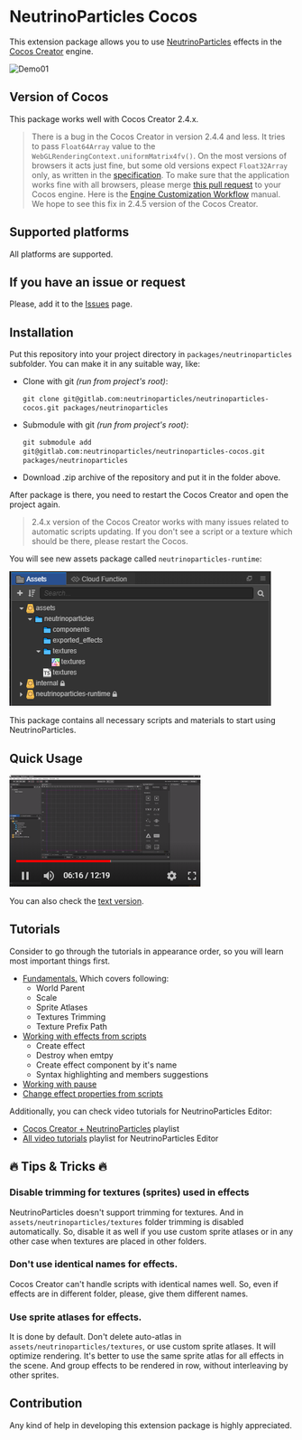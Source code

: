 # NeutrinoParticles Cocos

This extension package allows you to use [NeutrinoParticles](https://neutrinoparticles.com/) effects in the [Cocos Creator](https://www.cocos.com/) engine.

![Demo01](img/demo01.gif)

## Version of Cocos
This package works well with Cocos Creator 2.4.x.

> There is a bug in the Cocos Creator in version 2.4.4 and less. It tries to pass `Float64Array` value to the `WebGLRenderingContext.uniformMatrix4fv()`. On the most versions of browsers it acts just fine, but some old versions expect `Float32Array` only, as written in the [specification](https://developer.mozilla.org/en-US/docs/Web/API/WebGLRenderingContext/uniformMatrix). To make sure that the application works fine with all browsers, please merge [this pull request](https://github.com/cocos-creator/engine/pull/8400) to your Cocos engine. Here is the [Engine Customization Workflow](https://docs.cocos.com/creator/manual/en/advanced-topics/engine-customization.html) manual. We hope to see this fix in 2.4.5 version of the Cocos Creator.

## Supported platforms
All platforms are supported.

## If you have an issue or request ##

Please, add it to the [Issues](https://gitlab.com/neutrinoparticles/neutrinoparticles-cocos/-/issues) page.

## Installation
Put this repository into your project directory in `packages/neutrinoparticles` subfolder. You can make it in any suitable way, like:
* Clone with git _(run from project's root)_:
    ```
    git clone git@gitlab.com:neutrinoparticles/neutrinoparticles-cocos.git packages/neutrinoparticles
    ```
* Submodule with git _(run from project's root)_:
    ```
    git submodule add git@gitlab.com:neutrinoparticles/neutrinoparticles-cocos.git packages/neutrinoparticles
    ```
* Download .zip archive of the repository and put it in the folder above.

After package is there, you need to restart the Cocos Creator and open the project again. 

> 2.4.x version of the Cocos Creator works with many issues related to automatic scripts updating. If you don't see a script or a texture which should be there, please restart the Cocos.

You will see new assets package called `neutrinoparticles-runtime`:

![Loaded package](img/loaded_package.png)

This package contains all necessary scripts and materials to start using NeutrinoParticles.

## Quick Usage

[![Quick Usage video](img/quick_usage_video.png)](https://youtu.be/ARloj01n9-I)

You can also check the [text version](tutorials/quick_usage/quick_usage.md).

## Tutorials

Consider to go through the tutorials in appearance order, so you will learn most important things first. 

* [Fundamentals.](tutorials/fundamentals/fundamentals.md) Which covers following:
    * World Parent
    * Scale
    * Sprite Atlases
    * Textures Trimming
    * Texture Prefix Path
* [Working with effects from scripts](tutorials/working_from_scripts/working_from_scripts.md)
    * Create effect
    * Destroy when emtpy
    * Create effect component by it's name
    * Syntax highlighting and members suggestions
* [Working with pause](tutorials/working_with_pause/working_with_pause.md)
* [Change effect properties from scripts](tutorials/effect_properties/effect_properties.md)

Additionally, you can check video tutorials for NeutrinoParticles Editor:
* [Cocos Creator + NeutrinoParticles](https://www.youtube.com/playlist?list=PLfUh_hY5m9kmE8n8MsNOlxhubNT2e6PAV) playlist
* [All video tutorials](https://www.youtube.com/playlist?list=PLfUh_hY5m9kn_8zF4rkXmZGigWU1750Os) playlist for NeutrinoParticles Editor

## 🔥 Tips & Tricks 🔥

### Disable trimming for textures (sprites) used in effects

NeutrinoParticles doesn't support trimming for textures. And in `assets/neutrinoparticles/textures` folder trimming is disabled automatically. So, disable it as well if you use custom sprite atlases or in any other case when textures are placed in other folders.

### Don't use identical names for effects.

Cocos Creator can't handle scripts with identical names well. So, even if effects are in different folder, please, give them different names.

### Use sprite atlases for effects.

It is done by default. Don't delete auto-atlas in `assets/neutrinoparticles/textures`, or use custom sprite atlases. It will optimize rendering. It's better to use the same sprite atlas for all effects in the scene. And group effects to be rendered in row, without interleaving by other sprites.

## Contribution

Any kind of help in developing this extension package is highly appreciated.